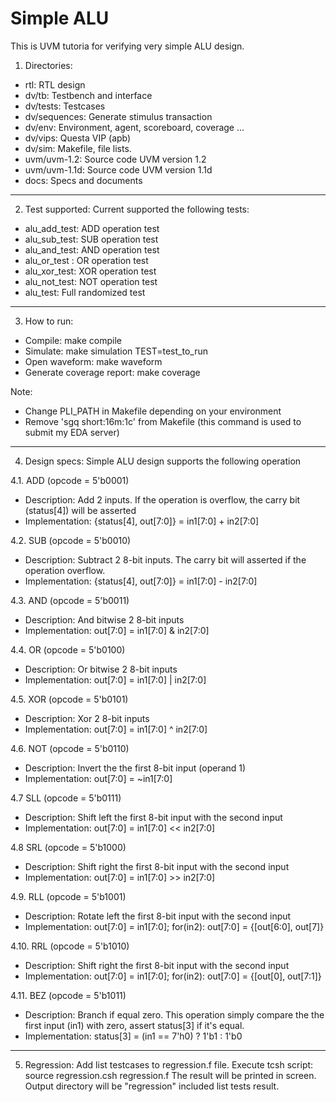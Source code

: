 # Simple ALU

This is UVM tutoria for verifying very simple ALU design. 
1. Directories:
- rtl: RTL design
- dv/tb: Testbench and interface
- dv/tests: Testcases
- dv/sequences: Generate stimulus transaction
- dv/env: Environment, agent, scoreboard, coverage ...
- dv/vips: Questa VIP (apb)
- dv/sim: Makefile, file lists.
- uvm/uvm-1.2: Source code UVM version 1.2
- uvm/uvm-1.1d: Source code UVM version 1.1d
- docs: Specs and documents
-----------------------------------------------------

2. Test supported: Current supported the following tests:
- alu_add_test: ADD operation test
- alu_sub_test: SUB operation test
- alu_and_test: AND operation test
- alu_or_test : OR  operation test
- alu_xor_test: XOR operation test
- alu_not_test: NOT operation test
- alu_test: Full randomized test
-----------------------------------------------------

3. How to run: 
- Compile: make compile
- Simulate: make simulation TEST=test_to_run
- Open waveform: make waveform
- Generate coverage report: make coverage

Note: 
- Change PLI_PATH in Makefile depending on your environment
- Remove 'sgq short:16m:1c' from Makefile (this command is used to submit my EDA server)
-----------------------------------------------------

4. Design specs: Simple ALU design supports the following operation

4.1. ADD (opcode = 5'b0001)
+ Description: Add 2 inputs. If the operation is overflow, the carry bit (status[4]) will be asserted
+ Implementation: {status[4], out[7:0]} = in1[7:0] + in2[7:0]


4.2. SUB (opcode = 5'b0010)
+ Description: Subtract 2 8-bit inputs. The carry bit will asserted if the operation overflow.
+ Implementation: {status[4], out[7:0]} = in1[7:0] - in2[7:0]


4.3. AND (opcode = 5'b0011)
+ Description: And bitwise 2 8-bit inputs
+ Implementation: out[7:0] = in1[7:0] & in2[7:0]


4.4. OR  (opcode = 5'b0100)
+ Description: Or bitwise 2 8-bit inputs
+ Implementation: out[7:0] = in1[7:0] | in2[7:0]


4.5. XOR (opcode = 5'b0101)
+ Description: Xor 2 8-bit inputs
+ Implementation: out[7:0] = in1[7:0] ^ in2[7:0]


4.6. NOT (opcode = 5'b0110)
+ Description: Invert the the first 8-bit input (operand 1)
+ Implementation: out[7:0] = ~in1[7:0]


4.7 SLL (opcode = 5'b0111)
+ Description: Shift left the first 8-bit input with the second input
+ Implementation: out[7:0] = in1[7:0] << in2[7:0]


4.8 SRL (opcode = 5'b1000)
+ Description: Shift right the first 8-bit input with the second input
+ Implementation: out[7:0] = in1[7:0] >> in2[7:0]


4.9. RLL (opcode = 5'b1001)
+ Description: Rotate left the first 8-bit input with the second input
+ Implementation: out[7:0] = in1[7:0]; for(in2): out[7:0] = {[out[6:0], out[7]}


4.10. RRL (opcode = 5'b1010)
+ Description: Shift right the first 8-bit input with the second input
+ Implementation: out[7:0] = in1[7:0]; for(in2): out[7:0] = {[out[0], out[7:1]}


4.11. BEZ (opcode = 5'b1011)
+ Description: Branch if equal zero. This operation simply compare the the first input (in1) with zero, assert status[3] if it's equal.
+ Implementation: status[3] = (in1 == 7'h0) ? 1'b1 : 1'b0
-----------------------------------------------------

5. Regression:
Add list testcases to regression.f file. Execute tcsh script:
source regression.csh regression.f
The result will be printed in screen. Output directory will be "regression" included list tests result.
